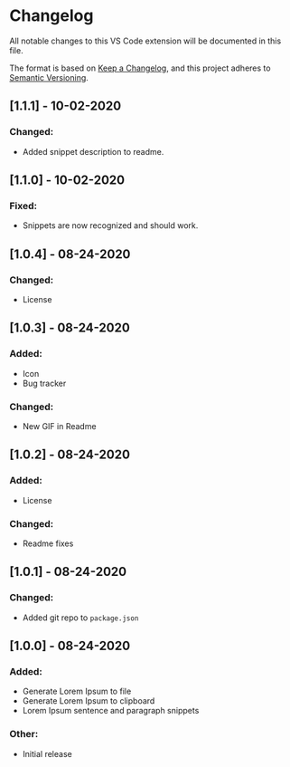 # Changelog

All notable changes to this VS Code extension will be documented in this file.

The format is based on [Keep a Changelog](https://keepachangelog.com/en/1.0.0/),
and this project adheres to [Semantic Versioning](https://semver.org/spec/v2.0.0.html).

## [1.1.1] - 10-02-2020
### Changed:
- Added snippet description to readme.

## [1.1.0] - 10-02-2020
### Fixed:
- Snippets are now recognized and should work.

## [1.0.4] - 08-24-2020
### Changed:
- License

## [1.0.3] - 08-24-2020
### Added:
- Icon
- Bug tracker
### Changed:
- New GIF in Readme

## [1.0.2] - 08-24-2020
### Added:
- License
### Changed:
- Readme fixes

## [1.0.1] - 08-24-2020
### Changed:
- Added git repo to `package.json`

## [1.0.0] - 08-24-2020
### Added:
- Generate Lorem Ipsum to file
- Generate Lorem Ipsum to clipboard
- Lorem Ipsum sentence and paragraph snippets
### Other:
- Initial release
